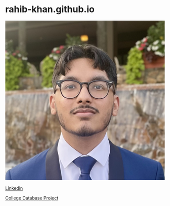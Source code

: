# rahib-khan.github.io

![Headshot](assets/css/IMG_2689.jpg)

[Linkedin](https://www.linkedin.com/in/rahib-khandaker/)


[College Database Project](https://github.com/Rahib-Khan/CS331_NG_3/tree/main)


